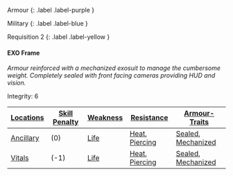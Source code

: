 
Armour
{: .label .label-purple }

Military
{: .label .label-blue }

Requisition 2
{: .label .label-yellow }
#### EXO Frame
*Armour reinforced with a mechanized exosuit to manage the cumbersome weight. Completely sealed with front facing cameras providing HUD and vision.*

Integrity: 6

| [Locations](Core/Armour#Locations) | [Skill Penalty](Core/Armour#Skill%20Penalty) | [Weakness](Core/Armour#Weakness%20and%20Resistance) | [Resistance](Core/Armour#Weakness%20and%20Resistance) | [Armour-Traits](Core/Armour-Traits)    |
| ------------------------------------------ | ---------------------------------------------------- | ----------------------------------------------------------- | ------------------------------------------------------------- | --- |
| [Ancillary](Game/Core/Injury#Ancillary) | (0)                                                | [Life](Core/Injury#Life)                                                            | [Heat](Core/Injury#Heat), [Piercing](Core/Injury#Piercing)                                                              | [Sealed](Core/Armour-Traits#Sealed), [Mechanized](Core/Armour-Traits#Mechanized)    |
| [Vitals](Game/Core/Injury#Vitals)       | (-1)                                                     | [Life](Core/Injury#Life)                                                            | [Heat](Core/Injury#Heat), [Piercing](Core/Injury#Piercing)                                                              | [Sealed](Core/Armour-Traits#Sealed), [Mechanized](Core/Armour-Traits#Mechanized)    |

